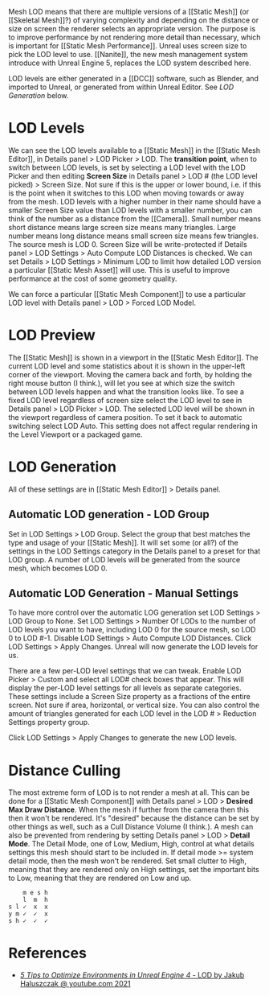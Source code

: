 Mesh LOD means that there are multiple versions of a [[Static Mesh]] (or [[Skeletal Mesh]]?) of varying complexity and depending on the distance or size on screen the renderer selects an appropriate version.
The purpose is to improve performance by not rendering more detail than necessary, which is important for [[Static Mesh Performance]].
Unreal uses screen size to pick the LOD level to use.
[[Nanite]], the new mesh management system introduce with Unreal Engine 5, replaces the LOD system described here.

LOD levels are either generated in a [[DCC]] software, such as Blender, and imported to Unreal, or generated from within Unreal Editor.
See _LOD Generation_ below.

# LOD Levels

We can see the LOD levels available to a [[Static Mesh]] in the [[Static Mesh Editor]], in Details panel > LOD Picker > LOD.
The **transition point**, when to switch between LOD levels, is set by selecting a LOD level with the LOD Picker and then editing **Screen Size** in Details panel > LOD # (the LOD level picked) > Screen Size.
Not sure if this is the upper or lower bound, i.e. if this is the point when it switches to this LOD when moving towards or away from the mesh.
LOD levels with a higher number in their name should have a smaller Screen Size value than LOD levels with a smaller number, you can think of the number as a distance from the [[Camera]].
Small number means short distance means large screen size means many triangles.
Large number means long distance means small screen size means few triangles.
The source mesh is LOD 0.
Screen Size will be write-protected if Details panel > LOD Settings > Auto Compute LOD Distances is checked.
We can set Details > LOD Settings > Minimum LOD to limit how detailed LOD version a particular [[Static Mesh Asset]] will use.
This is useful to improve performance at the cost of some geometry quality.

We can force a particular [[Static Mesh Component]] to use a particular LOD level with Details panel > LOD > Forced LOD Model.


# LOD Preview

The [[Static Mesh]] is shown in a viewport in the [[Static Mesh Editor]].
The current LOD level and some statistics about it is shown in the upper-left corner of the viewport.
Moving the camera back and forth, by holding the right mouse button (I think.), will let you see at which size the switch between LOD levels happen and what the transition looks like.
To see a fixed LOD level regardless of screen size select the LOD level to see in Details panel > LOD Picker > LOD.
The selected LOD level will be shown in the viewport regardless of camera position.
To set it back to automatic switching select LOD Auto.
This setting does not affect regular rendering in the Level Viewport or a packaged game.

# LOD Generation

All of these settings are in [[Static Mesh Editor]] > Details panel.

## Automatic LOD generation - LOD Group

Set in LOD Settings > LOD Group.
Select the group that best matches the type and usage of your [[Static Mesh]].
It will set some (or all?) of the settings in the LOD Settings category in the Details panel to a preset for that LOD group.
A number of LOD levels will be generated from the source mesh, which becomes LOD 0.

## Automatic LOD Generation - Manual Settings

To have more control over the automatic LOG generation set LOD Settings > LOD Group to None.
Set LOD Settings > Number Of LODs to the number of LOD levels you want to have, including LOD 0 for the source mesh, so LOD 0 to LOD #-1.
Disable LOD Settings > Auto Compute LOD Distances.
Click LOD Settings > Apply Changes.
Unreal will now generate the LOD levels for us.

There are a few per-LOD level settings that we can tweak.
Enable LOD Picker > Custom and select all LOD# check boxes that appear.
This will display the per-LOD level settings for all levels as separate categories.
These settings include a Screen Size property as a fractions of the entire screen.
Not sure if area, horizontal, or vertical size.
You can also control the amount of triangles generated for each LOD level in the LOD # > Reduction Settings property group.

Click LOD Settings > Apply Changes to generate the new LOD levels.

# Distance Culling

The most extreme form of LOD is to not render a mesh at all.
This can be done for a [[Static Mesh Component]] with Details panel > LOD > **Desired Max Draw Distance**.
When the mesh if further from the camera then this then it won't be rendered.
It's "desired" because the distance can be set by other things as well, such as a Cull Distance Volume (I think.).
A mesh can also be prevented from rendering by setting Details panel > LOD > **Detail Mode**.
The Detail Mode, one of Low, Medium, High, control at what details settings this mesh should start to be included in.
If detail mode >= system detail mode, then the mesh won't be rendered.
Set small clutter to High, meaning that they are rendered only on High settings, set the important bits to Low, meaning that they are rendered on Low and up.
```
    m e s h
    l  m  h
s l ✓  x  x
y m ✓  ✓  x
s h ✓  ✓  ✓
```



# References

- [_5 Tips to Optimize Environments in Unreal Engine 4_ - LOD by Jakub Haluszczak @ youtube.com 2021](https://youtu.be/gZkKcaF4Ifk?t=150)